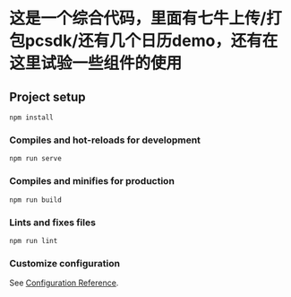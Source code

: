 # 这是一个综合代码，里面有七牛上传/打包pcsdk/还有几个日历demo，还有在这里试验一些组件的使用

## Project setup
```
npm install
```

### Compiles and hot-reloads for development
```
npm run serve
```

### Compiles and minifies for production
```
npm run build
```

### Lints and fixes files
```
npm run lint
```

### Customize configuration
See [Configuration Reference](https://cli.vuejs.org/config/).
